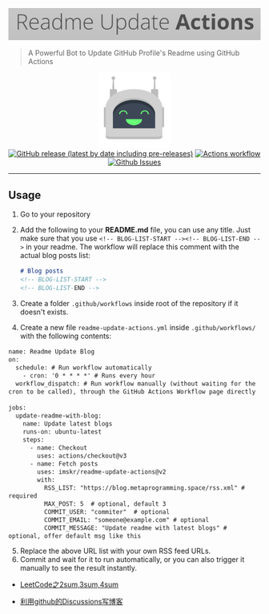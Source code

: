 ![readme-update-actions](./public/images/brand-name.png)

> A Powerful Bot to Update GitHub Profile's Readme using GitHub Actions

<p align="center">
    <img src="public/images/brand.jpg" height="150"><br>
    <a href="https://github.com/imskr/readme-update-actions/releases"><img alt="GitHub release (latest by date including pre-releases)" src="https://img.shields.io/github/v/release/imskr/readme-update-actions?include_prereleases&style=flat-square"></a>
    <a href="https://github.com/imskr/readme-update-actions/actions/workflows/build.yml"><img alt="Actions workflow" src="https://img.shields.io/github/workflow/status/imskr/readme-update-actions/Build/main?style=flat-square"></a>
    <a href="https://github.com/imskr/readme-update-actions/issues"><img alt="Github Issues" src="https://img.shields.io/github/issues/imskr/readme-update-actions?color=orange&style=flat-square"></a>
</p>
<hr noshade>

## Usage

1. Go to your repository
2. Add the following to your **README.md** file, you can use any title. Just make sure that you use `<!-- BLOG-LIST-START --><!-- BLOG-LIST-END -->` in your readme. The workflow will replace this comment with the actual blog posts list:

    ```markdown
    # Blog posts
    <!-- BLOG-LIST-START -->
    <!-- BLOG-LIST-END -->
    ```

3. Create a folder `.github/workflows` inside root of the repository if it doesn't exists.
4. Create a new file `readme-update-actions.yml`  inside `.github/workflows/`  with the following contents:

```
name: Readme Update Blog
on:
  schedule: # Run workflow automatically
    - cron: '0 * * * *' # Runs every hour
  workflow_dispatch: # Run workflow manually (without waiting for the cron to be called), through the GitHub Actions Workflow page directly

jobs:
  update-readme-with-blog:
    name: Update latest blogs
    runs-on: ubuntu-latest
    steps:
      - name: Checkout
        uses: actions/checkout@v3
      - name: Fetch posts
        uses: imskr/readme-update-actions@v2
        with:
          RSS_LIST: "https://blog.metaprogramming.space/rss.xml" # required
          MAX_POST: 5  # optional, default 3
          COMMIT_USER: "commiter"  # optional
          COMMIT_EMAIL: "someone@example.com" # optional
          COMMIT_MESSAGE: "Update readme with latest blogs" # optional, offer default msg like this
```

5. Replace the above URL list with your own RSS feed URLs.
6. Commit and wait for it to run automatically, or you can also trigger it manually to see the result instantly.


<!-- BLOG-LIST-START -->
- [LeetCode之2sum,3sum,4sum](https://blog.metaprogramming.space/post/2.html)

- [利用github的Discussions写博客](https://blog.metaprogramming.space/post/1.html)
<!-- BLOG-LIST-END -->

